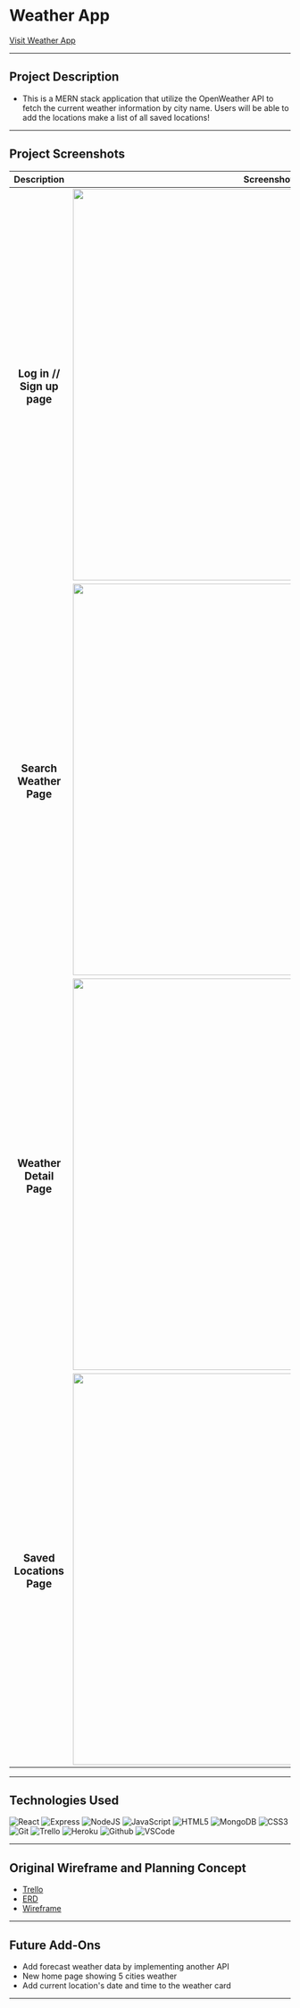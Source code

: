 # Weather App
[Visit Weather App](https://project4-patrick-weather.herokuapp.com/)

---

## Project Description
- This is a MERN stack application that utilize the OpenWeather API to fetch the current weather information by city name. Users will be able to add the locations make a list of all saved locations!

---

## Project Screenshots

| Description | Screenshot |
|------------ | ------------|
| <h3 align="center">Log in // Sign up page</h3> | <img src="" width="700"/> |
| <h3 align="center">Search Weather Page</h3> | <img src="" width="700"/> |
| <h3 align="center">Weather Detail Page</h3> | <img src="" width="700"/> |
| <h3 align="center">Saved Locations Page</h3> | <img src="" width="700"/> |

---

## Technologies Used

![React](https://img.shields.io/badge/React-20232A?style=for-the-badge&logo=react&logoColor=61DAFB)
![Express](https://img.shields.io/badge/Express.js-000000?style=for-the-badge&logo=express&logoColor=white) 
![NodeJS](https://img.shields.io/badge/Node.js-339933?style=for-the-badge&logo=nodedotjs&logoColor=white)
![JavaScript](https://img.shields.io/badge/JavaScript-323330?style=for-the-badge&logo=javascript&logoColor=F7DF1E) 
![HTML5](https://img.shields.io/badge/HTML5-E34F26?style=for-the-badge&logo=html5&logoColor=white)
![MongoDB](	https://img.shields.io/badge/MongoDB-4EA94B?style=for-the-badge&logo=mongodb&logoColor=white)
![CSS3](https://img.shields.io/badge/CSS3-1572B6?style=for-the-badge&logo=css3&logoColor=white)
![Git](https://img.shields.io/badge/GIT-E44C30?style=for-the-badge&logo=git&logoColor=white)
![Trello](https://img.shields.io/badge/Trello-0052CC?style=for-the-badge&logo=trello&logoColor=white) 
![Heroku](https://img.shields.io/badge/Heroku-430098?style=for-the-badge&logo=heroku&logoColor=white)
![Github](https://img.shields.io/badge/GitHub-100000?style=for-the-badge&logo=github&logoColor=white)
![VSCode](https://img.shields.io/badge/Visual_Studio_Code-0078D4?style=for-the-badge&logo=visual%20studio%20code&logoColor=white)

---

## Original Wireframe and Planning Concept
- [Trello](https://trello.com/b/5N7MxFNf/ga-project-04)
- [ERD](https://lucid.app/lucidchart/cfd7231f-8647-4921-bc1f-efc4820970a0/edit?beaconFlowId=9578A03645C73C4B&invitationId=inv_d0e93a6a-5fda-407a-83ac-babcce29f9e9&page=0_0#)
- [Wireframe](https://whimsical.com/ga-project-04-FcV64aV6qnoaeg47kXdKLr)

---

## Future Add-Ons
- Add forecast weather data by implementing another API 
- New home page showing 5 cities weather
- Add current location's date and time to the weather card 

---

